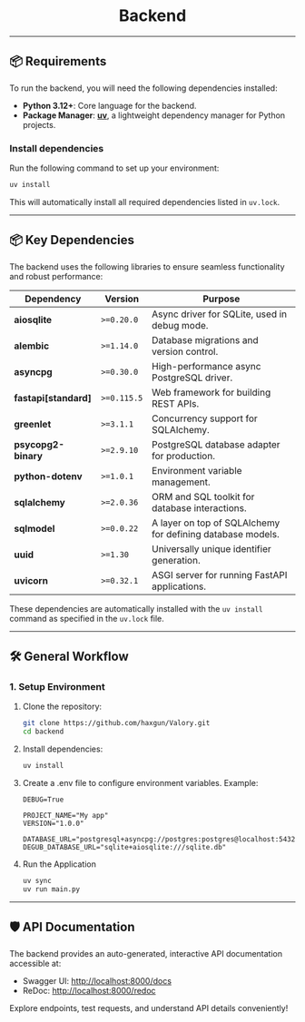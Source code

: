 <div align="center">

# Backend

</div>

---

## 📦 Requirements  

To run the backend, you will need the following dependencies installed:  

- **Python 3.12+**: Core language for the backend.  
- **Package Manager**: [**uv**](https://github.com/yaqwsx/uv), a lightweight dependency manager for Python projects.  

### Install dependencies  
Run the following command to set up your environment:  
```bash
uv install
```

This will automatically install all required dependencies listed in `uv.lock`.

---

## 📦 Key Dependencies  

The backend uses the following libraries to ensure seamless functionality and robust performance:  

| Dependency                 | Version      | Purpose                                                                 |
|----------------------------|--------------|-------------------------------------------------------------------------|
| **aiosqlite**              | `>=0.20.0`   | Async driver for SQLite, used in debug mode.                           |
| **alembic**                | `>=1.14.0`   | Database migrations and version control.                               |
| **asyncpg**                | `>=0.30.0`   | High-performance async PostgreSQL driver.                              |
| **fastapi[standard]**      | `>=0.115.5`  | Web framework for building REST APIs.                                  |
| **greenlet**               | `>=3.1.1`    | Concurrency support for SQLAlchemy.                                    |
| **psycopg2-binary**        | `>=2.9.10`   | PostgreSQL database adapter for production.                            |
| **python-dotenv**          | `>=1.0.1`    | Environment variable management.                                       |
| **sqlalchemy**             | `>=2.0.36`   | ORM and SQL toolkit for database interactions.                         |
| **sqlmodel**               | `>=0.0.22`   | A layer on top of SQLAlchemy for defining database models.             |
| **uuid**                   | `>=1.30`     | Universally unique identifier generation.                              |
| **uvicorn**                | `>=0.32.1`   | ASGI server for running FastAPI applications.                          |  

These dependencies are automatically installed with the `uv install` command as specified in the `uv.lock` file.  

---

## 🛠 General Workflow  

### 1. **Setup Environment**  
1. Clone the repository:  
   ```bash
   git clone https://github.com/haxgun/Valory.git
   cd backend
   ```
2. Install dependencies:
    ```bash
    uv install
    ```
   
3. Create a .env file to configure environment variables. Example:
    ```env
    DEBUG=True

    PROJECT_NAME="My app"
    VERSION="1.0.0"
    
    DATABASE_URL="postgresql+asyncpg://postgres:postgres@localhost:5432/"
    DEGUB_DATABASE_URL="sqlite+aiosqlite:///sqlite.db" 
    ```

4. Run the Application
    ```bash
   uv sync
   uv run main.py
   ```

---

## 🛡 API Documentation  

The backend provides an auto-generated, interactive API documentation accessible at:  
- Swagger UI: [http://localhost:8000/docs](http://localhost:8000/docs)  
- ReDoc: [http://localhost:8000/redoc](http://localhost:8000/redoc)  

Explore endpoints, test requests, and understand API details conveniently!